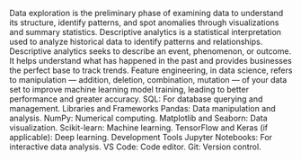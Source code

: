Data exploration is the preliminary phase of examining data to understand its structure, identify patterns, and spot anomalies through visualizations and summary statistics. Descriptive analytics is a statistical interpretation used to analyze historical data to identify patterns and relationships. Descriptive analytics seeks to describe an event, phenomenon, or outcome. It helps understand what has happened in the past and provides businesses the perfect base to track trends. Feature engineering, in data science, refers to manipulation — addition, deletion, combination, mutation — of your data set to improve machine learning model training, leading to better performance and greater accuracy. SQL: For database querying and management. Libraries and Frameworks Pandas: Data manipulation and analysis. NumPy: Numerical computing. Matplotlib and Seaborn: Data visualization. Scikit-learn: Machine learning. TensorFlow and Keras (if applicable): Deep learning. Development Tools Jupyter Notebooks: For interactive data analysis. VS Code: Code editor. Git: Version control.
